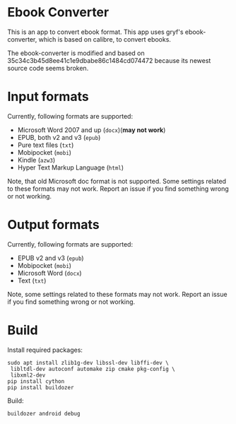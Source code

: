 # Ebook Converter
This is an app to convert ebook format.
This app uses gryf's ebook-converter, which is based 
on calibre, to convert ebooks. 

The ebook-converter is modified and based on
35c34c3b45d8ee41c1e9dbabe86c1484cd074472 because
its newest source code seems broken.

# Input formats
Currently, following formats are supported:

- Microsoft Word 2007 and up (``docx``)(**may not work**)
- EPUB, both v2 and v3 (``epub``)
- Pure text files (``txt``)
- Mobipocket (``mobi``)
- Kindle (``azw3``)
- Hyper Text Markup Language (``html``)

Note, that old Microsoft doc format is not supported.
Some settings related to these formats may 
not work. Report an issue if you find something 
wrong or not working.

# Output formats
Currently, following formats are supported:

- EPUB v2 and v3 (``epub``)
- Mobipocket (``mobi``)
- Microsoft Word (``docx``)
- Text (``txt``)

Note, some settings related to these formats may 
not work. Report an issue if you find something 
wrong or not working.

# Build
Install required packages:
```shell
sudo apt install zlib1g-dev libssl-dev libffi-dev \
 libltdl-dev autoconf automake zip cmake pkg-config \
 libxml2-dev 
pip install cython
pip install buildozer
```
Build:
```shell
buildozer android debug
```
